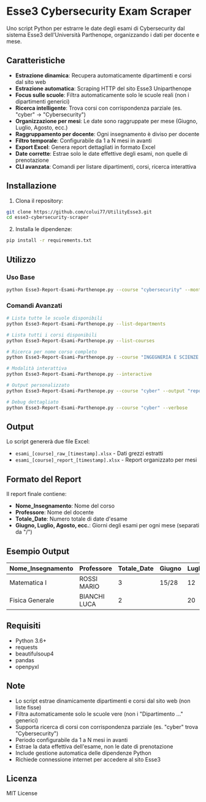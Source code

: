 # Esse3 Cybersecurity Exam Scraper

Uno script Python per estrarre le date degli esami di Cybersecurity dal sistema Esse3 dell'Università Parthenope, organizzando i dati per docente e mese.

## Caratteristiche

- **Estrazione dinamica**: Recupera automaticamente dipartimenti e corsi dal sito web
- **Estrazione automatica**: Scraping HTTP del sito Esse3 Uniparthenope
- **Focus sulle scuole**: Filtra automaticamente solo le scuole reali (non i dipartimenti generici)
- **Ricerca intelligente**: Trova corsi con corrispondenza parziale (es. "cyber" → "Cybersecurity")
- **Organizzazione per mesi**: Le date sono raggruppate per mese (Giugno, Luglio, Agosto, ecc.)
- **Raggruppamento per docente**: Ogni insegnamento è diviso per docente
- **Filtro temporale**: Configurabile da 1 a N mesi in avanti
- **Export Excel**: Genera report dettagliati in formato Excel
- **Date corrette**: Estrae solo le date effettive degli esami, non quelle di prenotazione
- **CLI avanzata**: Comandi per listare dipartimenti, corsi, ricerca interattiva

## Installazione

1. Clona il repository:
```bash
git clone https://github.com/colui77/UtilityEsse3.git
cd esse3-cybersecurity-scraper
```

2. Installa le dipendenze:
```bash
pip install -r requirements.txt
```

## Utilizzo

### Uso Base
```bash
python Esse3-Report-Esami-Parthenope.py --course "cybersecurity" --months 6
```

### Comandi Avanzati
```bash
# Lista tutte le scuole disponibili
python Esse3-Report-Esami-Parthenope.py --list-departments

# Lista tutti i corsi disponibili  
python Esse3-Report-Esami-Parthenope.py --list-courses

# Ricerca per nome corso completo
python Esse3-Report-Esami-Parthenope.py --course "INGEGNERIA E SCIENZE INFORMATICHE PER LA CYBERSECURITY" --months 7

# Modalità interattiva
python Esse3-Report-Esami-Parthenope.py --interactive

# Output personalizzato
python Esse3-Report-Esami-Parthenope.py --course "cyber" --output "report_dicembre" --months 8

# Debug dettagliato
python Esse3-Report-Esami-Parthenope.py --course "cyber" --verbose
```

## Output

Lo script genererà due file Excel:
- `esami_[course]_raw_[timestamp].xlsx` - Dati grezzi estratti
- `esami_[course]_report_[timestamp].xlsx` - Report organizzato per mesi

## Formato del Report

Il report finale contiene:
- **Nome_Insegnamento**: Nome del corso
- **Professore**: Nome del docente
- **Totale_Date**: Numero totale di date d'esame
- **Giugno, Luglio, Agosto, ecc.**: Giorni degli esami per ogni mese (separati da "/")

## Esempio Output

| Nome_Insegnamento | Professore | Totale_Date | Giugno | Luglio | Agosto |
|-------------------|------------|-------------|--------|--------|--------|
| Matematica I | ROSSI MARIO | 3 | 15/28 | 12 | 5 |
| Fisica Generale | BIANCHI LUCA | 2 | | 20 | 3/17 |

## Requisiti

- Python 3.6+
- requests
- beautifulsoup4
- pandas
- openpyxl

## Note

- Lo script estrae dinamicamente dipartimenti e corsi dal sito web (non liste fisse)
- Filtra automaticamente solo le scuole vere (non i "Dipartimento ..." generici)
- Supporta ricerca di corsi con corrispondenza parziale (es. "cyber" trova "Cybersecurity")
- Periodo configurabile da 1 a N mesi in avanti
- Estrae la data effettiva dell'esame, non le date di prenotazione
- Include gestione automatica delle dipendenze Python
- Richiede connessione internet per accedere al sito Esse3

## Licenza

MIT License
